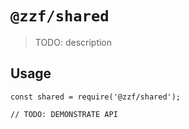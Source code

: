 # `@zzf/shared`

> TODO: description

## Usage

```
const shared = require('@zzf/shared');

// TODO: DEMONSTRATE API
```
